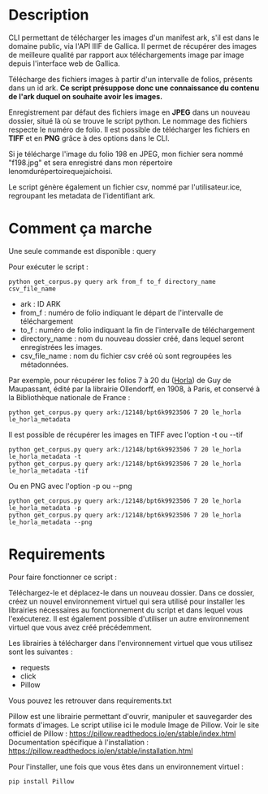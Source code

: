 # Description

CLI permettant de télécharger les images d'un manifest ark, 
s'il est dans le domaine public, via l'API IIIF de Gallica.
Il permet de récupérer des images de meilleure qualité par
rapport aux téléchargements image par image depuis l'interface web de Gallica.

Télécharge des fichiers images à partir d'un intervalle de folios,
présents dans un id ark. __Ce script présuppose donc une connaissance 
du contenu de l'ark duquel on souhaite avoir les images.__ 

Enregistrement par défaut des fichiers image en __JPEG__ dans un nouveau dossier, situé
là où se trouve le script python. Le nommage des fichiers respecte le numéro de folio.
Il est possible de télécharger les fichiers en __TIFF__ et en __PNG__ grâce à des options 
dans le CLI. 

Si je télécharge l'image du folio 198 en JPEG, mon fichier sera nommé "f198.jpg" et sera
enregistré dans mon répertoire lenomdurépertoirequejaichoisi.  

Le script génère également un fichier csv, nommé par l'utilisateur.ice, regroupant les
metadata de l'identifiant ark.

# Comment ça marche

Une seule commande est disponible : query

Pour exécuter le script :

```
python get_corpus.py query ark from_f to_f directory_name csv_file_name
```

* ark : ID ARK
* from_f : numéro de folio indiquant le départ de l'intervalle de téléchargement
* to_f : numéro de folio indiquant la fin de l'intervalle de téléchargement
* directory_name : nom du nouveau dossier créé, dans lequel seront enregistrées les images. 
* csv_file_name : nom du fichier csv créé où sont regroupées les métadonnées.

Par exemple, pour récupérer les folios 7 à 20 du ([Horla](https://gallica.bnf.fr/ark:/12148/bpt6k9923506/)) de Guy de Maupassant,
édité par la librairie Ollendorff, en 1908, à Paris, et conservé à la Bibliothèque nationale de France :
 
```
python get_corpus.py query ark:/12148/bpt6k9923506 7 20 le_horla le_horla_metadata
```

Il est possible de récupérer les images en TIFF avec l'option -t ou --tif 

```
python get_corpus.py query ark:/12148/bpt6k9923506 7 20 le_horla le_horla_metadata -t
python get_corpus.py query ark:/12148/bpt6k9923506 7 20 le_horla le_horla_metadata -tif
```

Ou en PNG avec l'option -p ou --png

```
python get_corpus.py query ark:/12148/bpt6k9923506 7 20 le_horla le_horla_metadata -p
python get_corpus.py query ark:/12148/bpt6k9923506 7 20 le_horla le_horla_metadata --png
```


# Requirements

Pour faire fonctionner ce script :

Téléchargez-le et déplacez-le dans un nouveau dossier.
Dans ce dossier, créez un nouvel environnement virtuel qui sera utilisé
pour installer les librairies nécessaires au fonctionnement du script et dans lequel vous l'exécuterez. 
Il est également possible d'utiliser un autre environnement virtuel que vous avez créé précédemment. 

Les librairies à télécharger dans l'environnement virtuel que vous utilisez sont les suivantes : 

* requests
* click
* Pillow

Vous pouvez les retrouver dans requirements.txt

Pillow est une librairie permettant d'ouvrir, manipuler et sauvegarder des formats d'images. 
Le script utilise ici le module Image de Pillow.
Voir le site officiel de Pillow : https://pillow.readthedocs.io/en/stable/index.html
Documentation spécifique à l'installation : https://pillow.readthedocs.io/en/stable/installation.html

Pour l'installer, une fois que vous êtes dans un environnement virtuel : 

```
pip install Pillow
```

